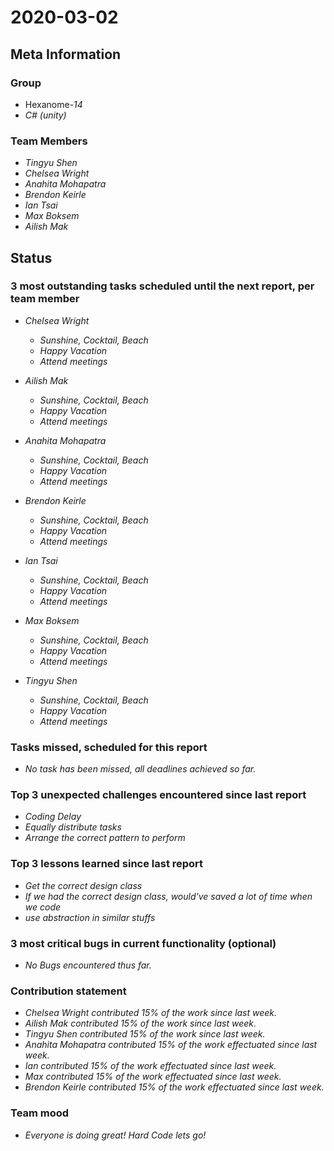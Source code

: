 # 2020-03-02

## Meta Information

### Group

 * Hexanome-*14*
 * *C# (unity)*

### Team Members

 * *Tingyu Shen*
 * *Chelsea Wright*
 * *Anahita Mohapatra*
 * *Brendon Keirle*
 * *Ian Tsai*
 * *Max Boksem*
 * *Ailish Mak*

## Status

### 3 most outstanding tasks scheduled until the next report, per team member

 * *Chelsea Wright*
   * *Sunshine, Cocktail, Beach*
   * *Happy Vacation*
   * *Attend meetings*
   
   
 * *Ailish Mak*
   * *Sunshine, Cocktail, Beach*
   * *Happy Vacation*
   * *Attend meetings*
 
 
 * *Anahita Mohapatra*
   * *Sunshine, Cocktail, Beach*
   * *Happy Vacation*
   * *Attend meetings*

 
 * *Brendon Keirle*
   * *Sunshine, Cocktail, Beach*
   * *Happy Vacation*
   * *Attend meetings*
 
 
 * *Ian Tsai*
   * *Sunshine, Cocktail, Beach*
   * *Happy Vacation*
   * *Attend meetings*


 * *Max Boksem*
   * *Sunshine, Cocktail, Beach*
   * *Happy Vacation*
   * *Attend meetings*
 
 
 * *Tingyu Shen*
   * *Sunshine, Cocktail, Beach*
   * *Happy Vacation*
   * *Attend meetings*




### Tasks missed, scheduled for this report

 * *No task has been missed, all deadlines achieved so far.*

### Top 3 unexpected challenges encountered since last report

 * *Coding Delay*
 * *Equally distribute tasks*
 * *Arrange the correct pattern to perform*
 

### Top 3 lessons learned since last report

   * *Get the correct design class*
   * *If we had the correct design class, would've saved a lot of time when we code*
   * *use abstraction in similar stuffs*

### 3 most critical bugs in current functionality (optional)

 * *No Bugs encountered thus far.*

### Contribution statement

 * *Chelsea Wright contributed 15% of the work since last week.*
 * *Ailish Mak contributed 15% of the work since last week.*
 * *Tingyu Shen contributed 15% of the work since last week.*
 * *Anahita Mohapatra contributed 15% of the work effectuated since last week.*
 * *Ian contributed 15% of the work effectuated since last week.*
 * *Max contributed 15% of the work effectuated since last week.*
 * *Brendon Keirle contributed 15% of the work effectuated since last week.*

### Team mood

 * *Everyone is doing great! Hard Code lets go!*
